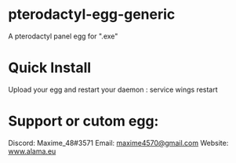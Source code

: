 # pterodactyl-egg-generic

A pterodactyl panel egg for ".exe"

# Quick Install

Upload your egg and restart your daemon : service wings restart

# Support or cutom egg:

Discord: Maxime_48#3571
Email: maxime4570@gmail.com 
Website: www.alama.eu
